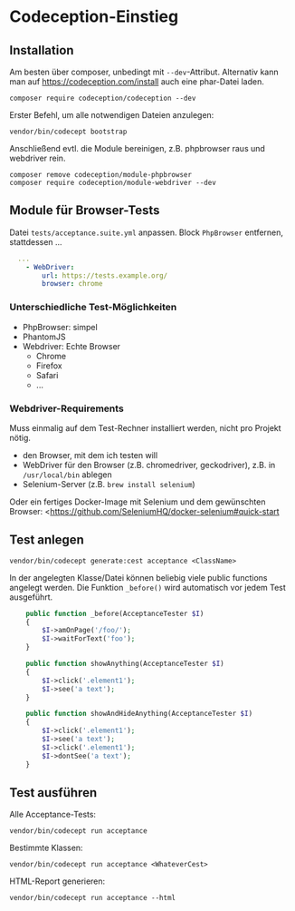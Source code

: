 # Codeception-Einstieg

## Installation

Am besten über composer, unbedingt mit `--dev`-Attribut. Alternativ kann man auf <https://codeception.com/install> auch eine phar-Datei laden.

```
composer require codeception/codeception --dev
```

Erster Befehl, um alle notwendigen Dateien anzulegen:

```
vendor/bin/codecept bootstrap
```

Anschließend evtl. die Module bereinigen, z.B. phpbrowser raus und webdriver rein.

```
composer remove codeception/module-phpbrowser
composer require codeception/module-webdriver --dev
```

## Module für Browser-Tests

Datei `tests/acceptance.suite.yml` anpassen. Block `PhpBrowser` entfernen, stattdessen ...

```yaml
  ...
    - WebDriver:
        url: https://tests.example.org/
        browser: chrome
```

### Unterschiedliche Test-Möglichkeiten

* PhpBrowser: simpel
* PhantomJS
* Webdriver: Echte Browser
    * Chrome
    * Firefox
    * Safari
    * ...

### Webdriver-Requirements

Muss einmalig auf dem Test-Rechner installiert werden, nicht pro Projekt nötig.

* den Browser, mit dem ich testen will
* WebDriver für den Browser (z.B. chromedriver, geckodriver), z.B. in `/usr/local/bin` ablegen
* Selenium-Server (z.B. `brew install selenium`)

Oder ein fertiges Docker-Image mit Selenium und dem gewünschten Browser: <https://github.com/SeleniumHQ/docker-selenium#quick-start

## Test anlegen

```
vendor/bin/codecept generate:cest acceptance <ClassName>
```

In der angelegten Klasse/Datei können beliebig viele public functions angelegt werden. Die Funktion `_before()` wird automatisch vor jedem Test ausgeführt.

```php
    public function _before(AcceptanceTester $I)
    {
        $I->amOnPage('/foo/');
        $I->waitForText('foo');
    }

    public function showAnything(AcceptanceTester $I)
    {
        $I->click('.element1');
        $I->see('a text');
    }

    public function showAndHideAnything(AcceptanceTester $I)
    {
        $I->click('.element1');
        $I->see('a text');
        $I->click('.element1');
        $I->dontSee('a text');
    }
```

## Test ausführen

Alle Acceptance-Tests:

```
vendor/bin/codecept run acceptance
```

Bestimmte Klassen:

```
vendor/bin/codecept run acceptance <WhateverCest>
```

HTML-Report generieren:

```
vendor/bin/codecept run acceptance --html
```

